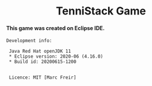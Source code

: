 # <div align="center"> TenniStack Game </div>

#### This game was created on Eclipse IDE.

    Development info:

     Java Red Hat openJDK 11
     * Eclipse version: 2020-06 (4.16.0)
     * Build id: 20200615-1200


     Licence: MIT [Marc Freir]